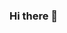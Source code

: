 ### Hi there 👋
<!--
I'm ✨Albert(sabetech)✨


- 🔭 I’m currently working on ...
- 🌱 I’m currently learning GOlang, Flutter Mobile Development, Ruby
- 👯 I’m looking to collaborate on Laravel Based Projects
- 🤔 I’m looking for help with ...
- 💬 Ask me about ...
- 📫 How to reach me: ...
- 😄 Pronouns: ...
- ⚡ Fun fact: ...
-->
